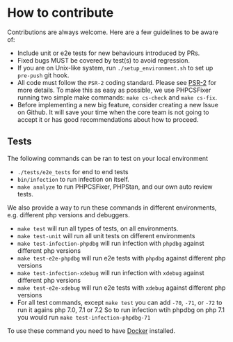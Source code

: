 # How to contribute

Contributions are always welcome. Here are a few guidelines to be aware of:
 
 - Include unit or e2e tests for new behaviours introduced by PRs.
 - Fixed bugs MUST be covered by test(s) to avoid regression.
 - If you are on Unix-like system, run `./setup_environment.sh` to set up `pre-push` git hook.
 - All code must follow the `PSR-2` coding standard. Please see [PSR-2](https://www.php-fig.org/psr/psr-2/) for more details. 
To make this as easy as possible, we use PHPCSFixer running two simple make commands: `make cs-check` and `make cs-fix`.
 - Before implementing a new big feature, consider creating a new Issue on Github. It will save your time when the core team is not going to accept it or has good recommendations about how to proceed.
 
## Tests

The following commands can be ran to test on your local environment

 - `./tests/e2e_tests` for end to end tests
 - `bin/infection` to run infection on itself.
 - `make analyze` to run PHPCSFixer, PHPStan, and our own auto review tests.

We also provide a way to run these commands in different environments, e.g. different php versions and debuggers.

 - `make test` will run all types of tests, on all environments.
 - `make test-unit` will run all unit tests on different environments
 - `make test-infection-phpdbg` will run infection with `phpdbg` against different php versions
 - `make test-e2e-phpdbg` will run e2e tests with `phpdbg` against different php versions
 - `make test-infection-xdebug` will run infection with `xdebug` against different php versions
 - `make test-e2e-xdebug` will run e2e tests with `xdebug` against different php versions
 - For all test commands, except `make test` you can add `-70`, `-71`, or `-72` to run it agains php 7.0, 7.1 or 7.2
 So to run infection wtih phpdbg on php 7.1 you would run `make test-infection-phpdbg-71`

To use these command you need to have [Docker](https://www.docker.com/get-docker) installed.
